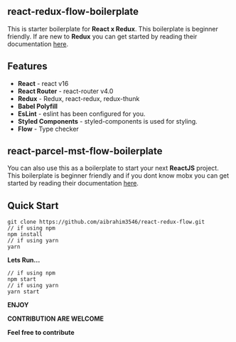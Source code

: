## react-redux-flow-boilerplate
This is starter boilerplate for **React x Redux**. This boilerplate is beginner friendly. If are new to **Redux** you can get started by reading their documentation [here](https://redux.js.org/basics/usage-with-react).

## Features
* **React** - react v16
* **React Router** - react-router v4.0
* **Redux** - Redux, react-redux, redux-thunk
* **Babel Polyfill**
* **EsLint** - eslint has been configured for you.
* **Styled Components** - styled-components is used for styling.
* **Flow** - Type checker

## react-parcel-mst-flow-boilerplate
You can also use this as a boilerplate to start your next **ReactJS** project. This boilerplate is beginner friendly and if you dont know mobx you can get started by reading their documentation [here](https://mobx.js.org/intro/overview.html).

## Quick Start
```
git clone https://github.com/aibrahim3546/react-redux-flow.git
// if using npm
npm install
// if using yarn
yarn
```

**Lets Run...**
```
// if using npm
npm start
// if using yarn
yarn start
```

**ENJOY**

**CONTRIBUTION ARE WELCOME**

**Feel free to contribute**

